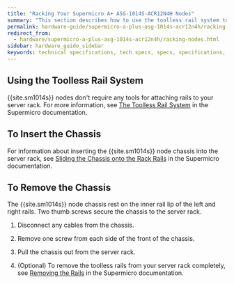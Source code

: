 ```yaml
---
title: "Racking Your Supermicro A+ ASG-1014S-ACR12N4H Nodes"
summary: "This section describes how to use the toolless rail system to attach the rails to a server rack and install Supermicro 1014S nodes in a data center."
permalink: hardware-guide/supermicro-a-plus-asg-1014s-acr12n4h/racking-nodes.html
redirect_from:
  - hardware/supermicro-a-plus-asg-1014s-acr12n4h/racking-nodes.html
sidebar: hardware_guide_sidebar
keywords: technical specifications, tech specs, specs, specifications, Supermicro 1014S, ACR12N4H
---
```


## Using the Toolless Rail System
{{site.sm1014s}} nodes don't require any tools for attaching rails to your server rack. For more information, see [The Toolless Rail System](https://www.supermicro.com/manuals/superserver/1U/MNL-2436.pdf#page=18) in the Supermicro documentation.


## To Insert the Chassis
For information about inserting the {{site.sm1014s}} node chassis into the server rack, see [Sliding the Chassis onto the Rack Rails](https://www.supermicro.com/manuals/superserver/1U/MNL-2436.pdf#page=21) in the Supermicro documentation.


## To Remove the Chassis
The {{site.sm1014s}} node chassis rest on the inner rail lip of the left and right rails. Two thumb screws secure the chassis to the server rack.

1. Disconnect any cables from the chassis. 

1. Remove one screw from each side of the front of the chassis.

1. Pull the chassis out from the server rack.

1. (Optional) To remove the toolless rails from your server rack completely, see [Removing the Rails](https://www.supermicro.com/manuals/superserver/1U/MNL-2436.pdf#page=22) in the Supermicro documentation.

